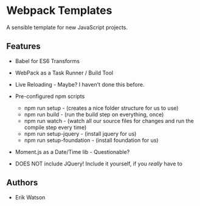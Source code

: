 # Webpack Templates 

A sensible template for new JavaScript projects. 


## Features

  + Babel for ES6 Transforms 
  + WebPack as a Task Runner / Build Tool 
  + Live Reloading - Maybe? I haven't done this before. 
  + Pre-configured npm scripts
  	- npm run setup - (creates a nice folder structure for us to use)
    - npm run build - (run the build step on everything, once)
    - npm run watch - (watch all our source files for changes and run the compile step every time)
    - npm run setup-jquery - (install jquery for us)
    - npm run setup-foundation - (install foundation for us)

  + Moment.js as a Date/Time lib - Questionable? 
  + DOES NOT include JQuery! Include it yourself, if you _really_ have to


## Authors

  + Erik Watson
